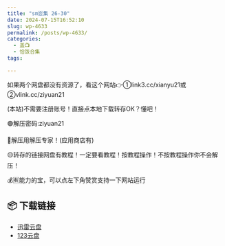 ```yaml
---
title: "sm🈴集 26-30"
date: 2024-07-15T16:52:10
slug: wp-4633
permalink: /posts/wp-4633/
categories:
  - 盖📺
  - 恰饭合集
tags:

---
```


如果两个网盘都没有资源了，看这个网站👉①link3.cc/xianyu21或②vlink.cc/ziyuan21

(本站)不需要注册账号！直接点本地下载转存OK？懂吧！

🟢解压密码:ziyuan21

🔵解压用解压专家！(应用商店有)

🟡转存的链接网盘有教程！一定要看教程！按教程操作！不按教程操作你不会解压！

💰🈶能力的宝，可以点左下角赞赏支持一下网站运行

## 📦 下载链接
- [迅雷云盘](https://blziyuan21.com/pay-download/4633?key=48935a14d4&down_id=0)
- [123云盘](https://blziyuan21.com/pay-download/4633?key=48935a14d4&down_id=1)

